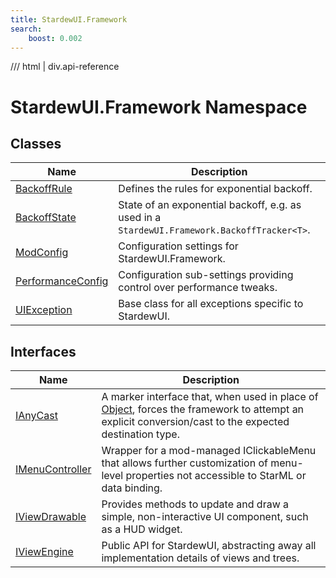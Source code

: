 ```yaml
---
title: StardewUI.Framework
search:
    boost: 0.002
---
```


<link rel="stylesheet" href="/StardewUI/stylesheets/reference.css" />

/// html | div.api-reference

# StardewUI.Framework Namespace

## Classes

| Name | Description |
| --- | --- |
| [BackoffRule](backoffrule.md) | Defines the rules for exponential backoff. |
| [BackoffState](backoffstate.md) | State of an exponential backoff, e.g. as used in a `StardewUI.Framework.BackoffTracker<T>`. |
| [ModConfig](modconfig.md) | Configuration settings for StardewUI.Framework. |
| [PerformanceConfig](performanceconfig.md) | Configuration sub-settings providing control over performance tweaks. |
| [UIException](uiexception.md) | Base class for all exceptions specific to StardewUI. |

## Interfaces

| Name | Description |
| --- | --- |
| [IAnyCast](ianycast.md) | A marker interface that, when used in place of [Object](https://learn.microsoft.com/en-us/dotnet/api/system.object), forces the framework to attempt an explicit conversion/cast to the expected destination type. |
| [IMenuController](imenucontroller.md) | Wrapper for a mod-managed IClickableMenu that allows further customization of menu-level properties not accessible to StarML or data binding. |
| [IViewDrawable](iviewdrawable.md) | Provides methods to update and draw a simple, non-interactive UI component, such as a HUD widget. |
| [IViewEngine](iviewengine.md) | Public API for StardewUI, abstracting away all implementation details of views and trees. |

